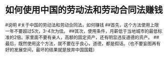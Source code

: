 如何使用中国的劳动法和劳动合同法赚钱 
====
#说明
#关于中国的劳动法和劳动合同法，如何赚钱
##首先，这个方法使用上限一年不要超过5次，3-4次为佳。
##其次，使用条件，月薪低于当地城市的最低标准的2倍。家里面不要有亲人，高额的固定资产，还有明显违反道德的资产。
##最后，既然使用这个方法，就不要在乎良心，道德，都是假话。（也不要妄图再有好的发展空间，最坏的结果就是放弃中国国籍）

